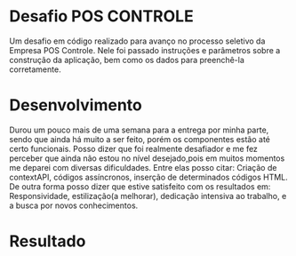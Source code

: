 # Desafio POS CONTROLE

Um desafio em código realizado para avanço no processo seletivo da Empresa POS Controle.
Nele foi passado instruções e parâmetros sobre a construção da aplicação, bem como os dados para preenchê-la corretamente.

# Desenvolvimento

Durou um pouco mais de uma semana para a entrega por minha parte, sendo que ainda há muito a ser feito, porém os componentes estão até certo funcionais.
Posso dizer que foi realmente desafiador e me fez perceber que ainda não estou no nível desejado,pois em muitos momentos me deparei com diversas dificuldades.
Entre elas posso citar: Criação de contextAPI, códigos assíncronos, inserção de determinados códigos HTML.
De outra forma posso dizer que estive satisfeito com os resultados em: Responsividade, estilização(a melhorar), dedicação intensiva ao trabalho, e a busca por novos conhecimentos.

# Resultado
